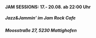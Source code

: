 #### **JAM SESSIONS: 17.- 20.08. ab 22:00 Uhr**
##### Jazz&Jammin’ im Jam Rock Cafe
##### Moosstraße 27, 5230 Mattighofen
